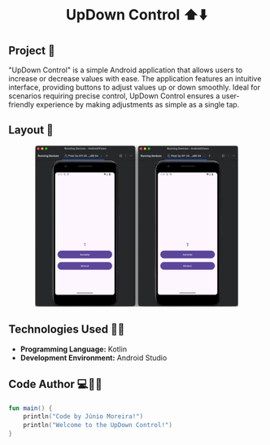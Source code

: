 <h1 align="center">UpDown Control ⬆️⬇️ </h1>

## Project 🎯 

"UpDown Control" is a simple Android application that allows users to increase or decrease values with ease. The application features an intuitive interface, providing buttons to adjust values up or down smoothly. Ideal for scenarios requiring precise control, UpDown Control ensures a user-friendly experience by making adjustments as simple as a single tap.
## Layout 🎨 

<!-- <div align="center" style="display: flex; justify-content: center;">
  <div style="margin: 10px;">
    <img src="./images/fig1.png" alt="App Screenshot" width="400"/>
  </div>
  <div style="margin: 10px;">
    <img src="./images/fig2.png" alt="App Screenshot" width="400"/>
  </div>
</div> -->

<div align="center">
  <img src="./images/fig.png" alt="App Screenshot" width="400"/>
</div>

## Technologies Used 🤖🍏

- **Programming Language:** Kotlin
- **Development Environment:** Android Studio

## Code Author 💻👨‍💻

```kotlin
fun main() {
    println("Code by Júnio Moreira!")
    println("Welcome to the UpDown Control!")
}
